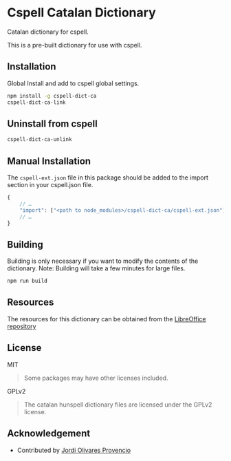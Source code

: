 # Cspell Catalan Dictionary

Catalan dictionary for cspell.

This is a pre-built dictionary for use with cspell.

## Installation

Global Install and add to cspell global settings.

```sh
npm install -g cspell-dict-ca
cspell-dict-ca-link
```

## Uninstall from cspell

```sh
cspell-dict-ca-unlink
```

## Manual Installation

The `cspell-ext.json` file in this package should be added to the import section in your cspell.json file.

```javascript
{
    // …
    "import": ["<path to node_modules>/cspell-dict-ca/cspell-ext.json"],
    // …
}
```

## Building

Building is only necessary if you want to modify the contents of the dictionary. Note: Building will take a few minutes for large files.

```sh
npm run build
```

## Resources

The resources for this dictionary can be obtained from the [LibreOffice repository](https://cgit.freedesktop.org/libreoffice/dictionaries/)

## License

MIT

> Some packages may have other licenses included.

GPLv2

> The catalan hunspell dictionary files are licensed under the GPLv2 license.

## Acknowledgement

- Contributed by [Jordi Olivares Provencio](https://github.com/jordiolivares)
